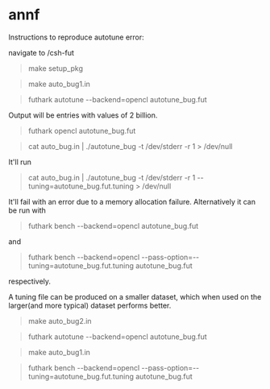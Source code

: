 # annf
Instructions to reproduce autotune error:

navigate to /csh-fut
> make setup_pkg

> make auto_bug1.in

> futhark autotune --backend=opencl autotune_bug.fut

Output will be entries with values of 2 billion.
> futhark opencl autotune_bug.fut

> cat auto_bug.in | ./autotune_bug -t /dev/stderr -r 1 > /dev/null

It'll run
> cat auto_bug.in | ./autotune_bug -t /dev/stderr -r 1 --tuning=autotune_bug.fut.tuning > /dev/null

It'll fail with an error due to a memory allocation failure.
Alternatively it can be run with
> futhark bench --backend=opencl autotune_bug.fut

and
> futhark bench --backend=opencl --pass-option=--tuning=autotune_bug.fut.tuning autotune_bug.fut

respectively.

A tuning file can be produced on a smaller dataset, which when used on the larger(and more typical) dataset performs better.

> make auto_bug2.in

> futhark autotune --backend=opencl autotune_bug.fut

> make auto_bug1.in

> futhark bench --backend=opencl --pass-option=--tuning=autotune_bug.fut.tuning autotune_bug.fut